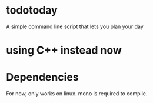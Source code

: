 # todotoday
A simple command line script that lets you plan your day

# using C++ instead now

# Dependencies
For now, only works on linux. 
mono is required to compile.
